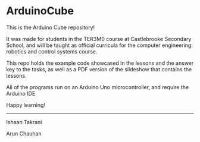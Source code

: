# ArduinoCube

This is the Arduino Cube repository!

It was made for students in the TER3M0 course at Castlebrooke Secondary School,
and will be taught as official curricula for the computer engineering: robotics and control systems course.

This repo holds the example code showcased in the lessons and the answer key to the tasks, as well as a PDF version of the slideshow that contains the lessons.


All of the programs run on an Arduino Uno microcontroller, and require the Arduino IDE

Happy learning!


---
Ishaan Takrani

Arun Chauhan
